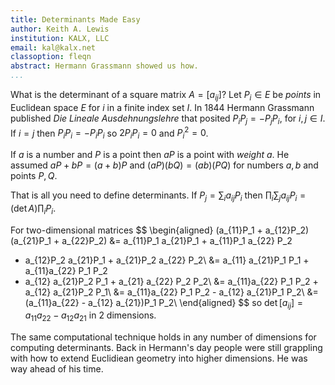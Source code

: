 ```yaml
---
title: Determinants Made Easy
author: Keith A. Lewis
institution: KALX, LLC
email: kal@kalx.net
classoption: fleqn
abstract: Hermann Grassmann showed us how.
...
```


<!--
\newcommand\det{\operatorname{det}}
-->

What is the determinant of a square matrix $A = [a_{ij}]$?  Let $P_i\in E$
be _points_ in Euclidean space $E$ for $i$ in a finite index set $I$.
In 1844 Hermann Grassmann published _Die Lineale Ausdehnungslehre_
that posited $P_i P_j = -P_j P_i$, for $i,j\in I$. If $i = j$ then $P_i P_i = -P_i P_i$
so $2P_i P_i = 0$ and $P_i^2 = 0$.

If $a$ is a number and $P$ is a point then $aP$ is a point with _weight_ $a$.
He assumed $aP + bP = (a + b)P$ and $(aP)(bQ) = (ab)(PQ)$ for numbers $a,b$ and points $P,Q$.

That is all you need to define determinants.
If ${P_j = \sum_i a_{ij}P_i}$ then ${\prod_i\sum_j a_{ij} P_i = (\det A)\prod_i P_i}$.

For two-dimensional matrices
$$
\begin{aligned}
(a_{11}P_1 + a_{12}P_2)(a_{21}P_1 + a_{22}P_2)
&= a_{11}P_1 a_{21}P_1 + a_{11}P_1 a_{22} P_2
+ a_{12}P_2 a_{21}P_1 + a_{21}P_2 a_{22} P_2\\
&= a_{11} a_{21}P_1 P_1 + a_{11}a_{22} P_1 P_2
+ a_{12} a_{21}P_2 P_1 + a_{21} a_{22} P_2 P_2\\
&= a_{11}a_{22} P_1 P_2 + a_{12} a_{21}P_2 P_1\\
&= a_{11}a_{22} P_1 P_2 - a_{12} a_{21}P_1 P_2\\
&= (a_{11}a_{22} - a_{12} a_{21})P_1 P_2\\
\end{aligned}
$$
so $\det[a_{ij}] = a_{11}a_{22} - a_{12}a_{21}$ in 2 dimensions.

The same computational technique holds in any number of dimensions for
computing determinants.  Back in Hermann's day people were still grappling
with how to extend Euclidiean geometry into higher dimensions. He was
way ahead of his time.
